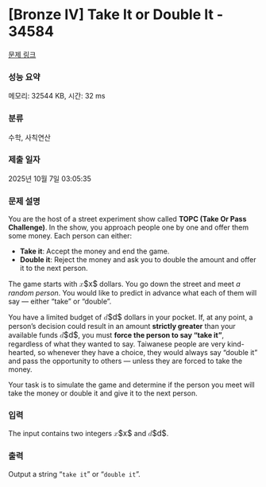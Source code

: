 # [Bronze IV] Take It or Double It - 34584 

[문제 링크](https://www.acmicpc.net/problem/34584) 

### 성능 요약

메모리: 32544 KB, 시간: 32 ms

### 분류

수학, 사칙연산

### 제출 일자

2025년 10월 7일 03:05:35

### 문제 설명

<p>You are the host of a street experiment show called <strong>TOPC (Take Or Pass Challenge)</strong>. In the show, you approach people one by one and offer them some money. Each person can either:</p>

<ul>
<li><strong>Take it</strong>: Accept the money and end the game.</li>
<li><strong>Double it</strong>: Reject the money and ask you to double the amount and offer it to the next person.</li>
</ul>

<p>The game starts with <mjx-container class="MathJax" jax="CHTML" style="font-size: 109%; position: relative;"><mjx-math class="MJX-TEX" aria-hidden="true"><mjx-mi class="mjx-i"><mjx-c class="mjx-c1D465 TEX-I"></mjx-c></mjx-mi></mjx-math><mjx-assistive-mml unselectable="on" display="inline"><math xmlns="http://www.w3.org/1998/Math/MathML"><mi>x</mi></math></mjx-assistive-mml><span aria-hidden="true" class="no-mathjax mjx-copytext">$x$</span></mjx-container> dollars. You go down the street and meet <em>a random person</em>. You would like to predict in advance what each of them will say — either “take” or “double”.</p>

<p>You have a limited budget of <mjx-container class="MathJax" jax="CHTML" style="font-size: 109%; position: relative;"><mjx-math class="MJX-TEX" aria-hidden="true"><mjx-mi class="mjx-i"><mjx-c class="mjx-c1D451 TEX-I"></mjx-c></mjx-mi></mjx-math><mjx-assistive-mml unselectable="on" display="inline"><math xmlns="http://www.w3.org/1998/Math/MathML"><mi>d</mi></math></mjx-assistive-mml><span aria-hidden="true" class="no-mathjax mjx-copytext">$d$</span></mjx-container> dollars in your pocket. If, at any point, a person’s decision could result in an amount <strong>strictly greater</strong> than your available funds <mjx-container class="MathJax" jax="CHTML" style="font-size: 109%; position: relative;"><mjx-math class="MJX-TEX" aria-hidden="true"><mjx-mi class="mjx-i"><mjx-c class="mjx-c1D451 TEX-I"></mjx-c></mjx-mi></mjx-math><mjx-assistive-mml unselectable="on" display="inline"><math xmlns="http://www.w3.org/1998/Math/MathML"><mi>d</mi></math></mjx-assistive-mml><span aria-hidden="true" class="no-mathjax mjx-copytext">$d$</span></mjx-container>, you must <strong>force the person to say “take it”</strong>, regardless of what they wanted to say. Taiwanese people are very kind-hearted, so whenever they have a choice, they would always say “double it” and pass the opportunity to others — unless they are forced to take the money.</p>

<p>Your task is to simulate the game and determine if the person you meet will take the money or double it and give it to the next person.</p>

### 입력 

 <p>The input contains two integers <mjx-container class="MathJax" jax="CHTML" style="font-size: 109%; position: relative;"><mjx-math class="MJX-TEX" aria-hidden="true"><mjx-mi class="mjx-i"><mjx-c class="mjx-c1D465 TEX-I"></mjx-c></mjx-mi></mjx-math><mjx-assistive-mml unselectable="on" display="inline"><math xmlns="http://www.w3.org/1998/Math/MathML"><mi>x</mi></math></mjx-assistive-mml><span aria-hidden="true" class="no-mathjax mjx-copytext">$x$</span></mjx-container> and <mjx-container class="MathJax" jax="CHTML" style="font-size: 109%; position: relative;"><mjx-math class="MJX-TEX" aria-hidden="true"><mjx-mi class="mjx-i"><mjx-c class="mjx-c1D451 TEX-I"></mjx-c></mjx-mi></mjx-math><mjx-assistive-mml unselectable="on" display="inline"><math xmlns="http://www.w3.org/1998/Math/MathML"><mi>d</mi></math></mjx-assistive-mml><span aria-hidden="true" class="no-mathjax mjx-copytext">$d$</span></mjx-container>.</p>

### 출력 

 <p>Output a string “<code>take it</code>” or “<code>double it</code>”.</p>

